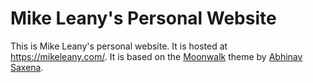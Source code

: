 # Mike Leany's Personal Website

This is Mike Leany's personal website. It is hosted at <https://mikeleany.com/>. It is based on the [Moonwalk] theme by [Abhinav Saxena].

[Moonwalk]: https://github.com/abhinavs/moonwalk
[Abhinav Saxena]: https://github.com/abhinavs